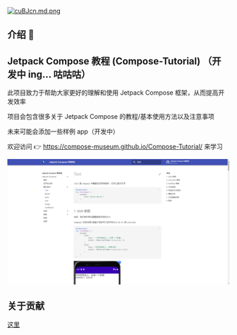 [![cuBJcn.md.png](https://z3.ax1x.com/2021/04/04/cuBJcn.md.png)](https://z3.ax1x.com/2021/04/04/cuBJcn.png)

## 介绍 💨


## Jetpack Compose 教程 (Compose-Tutorial) （开发中 ing... 咕咕咕） 

此项目致力于帮助大家更好的理解和使用 Jetpack Compose 框架，从而提高开发效率

项目会包含很多关于 Jetpack Compose 的教程/基本使用方法以及注意事项

未来可能会添加一些样例 app（开发中）

欢迎访问 👉 <https://compose-museum.github.io/Compose-Tutorial/> 来学习

<img src = "/screenshots/sc1.png">


## 关于贡献

[这里](https://compose-museum.github.io/Compose-Tutorial/contributing/)

